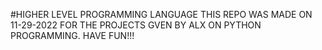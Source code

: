 #HIGHER LEVEL PROGRAMMING LANGUAGE
THIS REPO WAS MADE ON 11-29-2022 FOR THE PROJECTS GVEN BY ALX ON PYTHON PROGRAMMING.
HAVE FUN!!!
